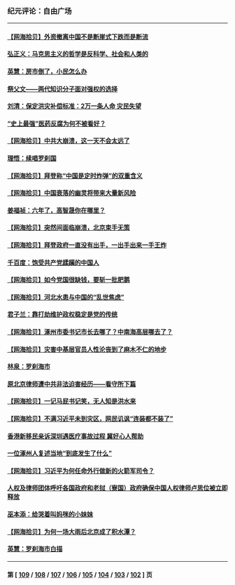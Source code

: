 ### 纪元评论：自由广场
---
#### [【网海拾贝】外资撤离中国不是断崖式下跌而是断流](../../pages/nsc993/n14058075.md) 
#### [弘正义：马克思主义的哲学是反科学、社会和人类的](../../pages/nsc993/n14058048.md) 
#### [英慧：房市倒了，小民怎么办](../../pages/nsc993/n14058039.md) 
#### [祭父文——两代知识分子面对强权的选择](../../pages/nsc993/n14057522.md) 
#### [刘清：保定洪灾补偿标准：2万一条人命 灾民失望](../../pages/nsc993/n14057240.md) 
#### [“史上最强”医药反腐为何不被看好？](../../pages/nsc993/n14056994.md) 
#### [【网海拾贝】中共大崩溃，这一天不会太远了](../../pages/nsc993/n14056419.md) 
#### [理悟：续唱罗刹国](../../pages/nsc993/n14055936.md) 
#### [【网海拾贝】拜登称“中国是定时炸弹”的双重含义](../../pages/nsc993/n14055716.md) 
#### [【网海拾贝】中国衰落的幽灵将带来大量新风险](../../pages/nsc993/n14054870.md) 
#### [姜福祯：六年了，高智晟你在哪里？](../../pages/nsc993/n14054144.md) 
#### [【网海拾贝】突然间面临崩溃，北京束手无策](../../pages/nsc993/n14053961.md) 
#### [【网海拾贝】拜登政府一直没有出手，一出手出来一手王炸](../../pages/nsc993/n14053452.md) 
#### [千百度：饱受共产党蹂躏的中国人](../../pages/nsc993/n14053484.md) 
#### [【网海拾贝】如今党国很缺钱，要斩一批肥鹅](../../pages/nsc993/n14052186.md) 
#### [【网海拾贝】河北水患与中国的“乱世焦虑”](../../pages/nsc993/n14051431.md) 
#### [君子兰：靠打劫维护政权稳定是党的传统](../../pages/nsc993/n14050415.md) 
#### [【网海拾贝】涿州市委书记市长去哪了？中南海高层哪去了？](../../pages/nsc993/n14050031.md) 
#### [【网海拾贝】灾害中基层官员人性沦丧到了麻木不仁的地步](../../pages/nsc993/n14049320.md) 
#### [林泉：罗刹海市](../../pages/nsc993/n14049120.md) 
#### [原北京律师遭中共非法迫害经历——看守所下篇](../../pages/nsc993/n14040009.md) 
#### [【网海拾贝】一记马屁书记笑，无人知是洪水来](../../pages/nsc993/n14048857.md) 
#### [【网海拾贝】不满习近平未到灾区，网民讥讽“连装都不装了”](../../pages/nsc993/n14048563.md) 
#### [香港新移民亲诉深圳遇医疗事故过程 冀好心人帮助](../../pages/nsc993/n14048634.md) 
#### [一位涿州人复述当地“到底发生了什么”](../../pages/nsc993/n14047953.md) 
#### [【网海拾贝】习近平为何任命外行做新的火箭军司令？](../../pages/nsc993/n14047943.md) 
#### [人权及律师团体呼吁各国政府和老挝（寮国）政府确保中国人权律师卢思位被立即释放](../../pages/nsc993/n14047243.md) 
#### [巫本添：给哭着叫妈咪的小妹妹](../../pages/nsc993/n14047233.md) 
#### [【网海拾贝】为何一场大雨后北京成了积水潭？](../../pages/nsc993/n14047211.md) 
#### [英慧：罗刹海市白描](../../pages/nsc993/n14046376.md) 

---
#### 第 [ [109](./109.md) / [108](./108.md) / [107](./107.md) / [106](./106.md) / [105](./105.md) / [104](./104.md) / [103](./103.md) / [102](./102.md) ] 页
